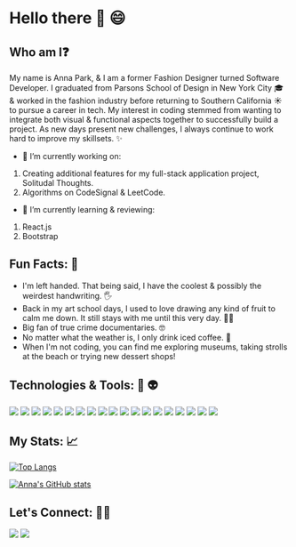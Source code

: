 # Hello there :wave: :smile:

## Who am I:question: 
My name is Anna Park, & I am a former Fashion Designer turned Software Developer. I graduated from Parsons School of Design in New York City :mortar_board: & worked in the fashion industry before returning to Southern California :sunny: to pursue a career in tech. My interest in coding stemmed from wanting to integrate both visual & functional aspects together to successfully build a project. As new days present new challenges, I always continue to work hard to improve my skillsets. :sparkles:  

- 🔭 I’m currently working on:
 1. Creating additional features for my full-stack application project, Solitudal Thoughts.
 2. Algorithms on CodeSignal & LeetCode.
- 🌱 I’m currently learning & reviewing:
 1. React.js
 2. Bootstrap

## Fun Facts: :eyes:
- I'm left handed. That being said, I have the coolest & possibly the weirdest handwriting. :raised_hand_with_fingers_splayed:	
- Back in my art school days, I used to love drawing any kind of fruit to calm me down. It still stays with me until this very day. :woman_artist:
- Big fan of true crime documentaries. :nerd_face:	
- No matter what the weather is, I only drink iced coffee. :ice_cube:	
- When I'm not coding, you can find me exploring museums, taking strolls at the beach or trying new dessert shops!

## Technologies & Tools: :robot: :alien:
<img src="https://img.shields.io/badge/JavaScript-323330?style=for-the-badge&logo=javascript&logoColor=F7DF1E" /> <img src="https://img.shields.io/badge/json-5E5C5C?style=for-the-badge&logo=json&logoColor=white" /> <img src="https://img.shields.io/badge/HTML5-E34F26?style=for-the-badge&logo=html5&logoColor=white" /> <img src="https://img.shields.io/badge/CSS3-1572B6?style=for-the-badge&logo=css3&logoColor=white" />  <img src="https://img.shields.io/badge/PostgreSQL-316192?style=for-the-badge&logo=postgresql&logoColor=white" /> <img src="https://img.shields.io/badge/Bootstrap-563D7C?style=for-the-badge&logo=bootstrap&logoColor=white" /> <img src="https://img.shields.io/badge/Babel-F9DC3E?style=for-the-badge&logo=babel&logoColor=white" /> <img src="https://img.shields.io/badge/Express.js-000000?style=for-the-badge&logo=express&logoColor=white" /> <img src="https://img.shields.io/badge/Figma-F24E1E?style=for-the-badge&logo=figma&logoColor=white" /> <img src="https://img.shields.io/badge/Node.js-339933?style=for-the-badge&logo=nodedotjs&logoColor=white" /> <img src="https://img.shields.io/badge/npm-CB3837?style=for-the-badge&logo=npm&logoColor=white" /> <img src="https://img.shields.io/badge/React-20232A?style=for-the-badge&logo=react&logoColor=61DAFB" /> <img src="https://img.shields.io/badge/eslint-3A33D1?style=for-the-badge&logo=eslint&logoColor=white" /> <img src="https://img.shields.io/badge/Webpack-8DD6F9?style=for-the-badge&logo=Webpack&logoColor=white" /> <img src="https://img.shields.io/badge/jQuery-0769AD?style=for-the-badge&logo=jquery&logoColor=white" /> <img src="https://img.shields.io/badge/Adobe%20Illustrator-FF9A00?style=for-the-badge&logo=adobe%20illustrator&logoColor=white" /> <img src="https://img.shields.io/badge/Adobe%20InDesign-FF3366?style=for-the-badge&logo=Adobe%20InDesign&logoColor=white" /> <img src="https://img.shields.io/badge/Adobe%20Photoshop-31A8FF?style=for-the-badge&logo=Adobe%20Photoshop&logoColor=black" /> <img src="https://img.shields.io/badge/Adobe%20XD-470137?style=for-the-badge&logo=Adobe%20XD&logoColor=#FF61F6" />

## My Stats: 📈
[![Top Langs](https://github-readme-stats.vercel.app/api/top-langs/?username=annuhpark&layout=compact)](https://github.com/annuhpark/github-readme-stats)

[![Anna's GitHub stats](https://github-readme-stats.vercel.app/api?username=annuhpark)](https://github.com/annuhpark/github-readme-stats)

## Let's Connect: :woman_technologist:	
<img src="https://img.shields.io/badge/LinkedIn-0077B5?style=for-the-badge&logo=linkedin&logoColor=white" src="https://www.linkedin.com/in/anna-park-06341b107/"/> <img src="https://img.shields.io/badge/GitHub-100000?style=for-the-badge&logo=github&logoColor=white" src="https://github.com/annuhpark" />
